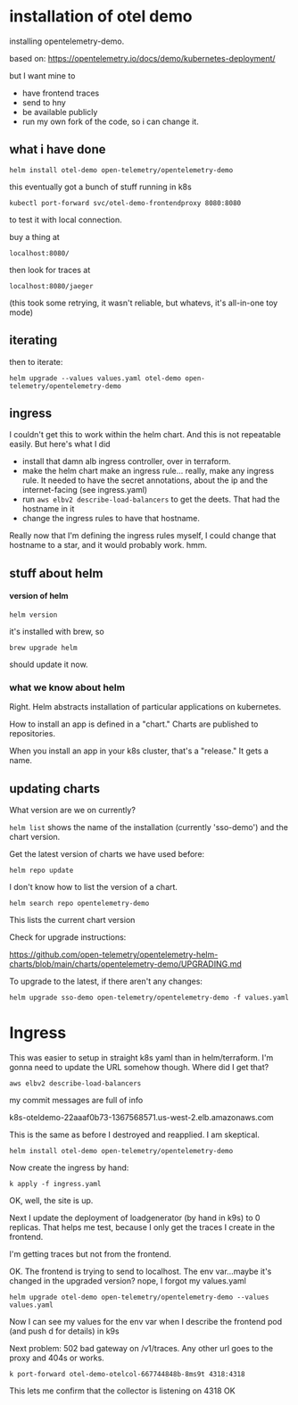 # installation of otel demo

installing opentelemetry-demo.

based on: https://opentelemetry.io/docs/demo/kubernetes-deployment/

but I want mine to

- have frontend traces
- send to hny
- be available publicly
- run my own fork of the code, so i can change it.

## what i have done

`helm install otel-demo open-telemetry/opentelemetry-demo`

this eventually got a bunch of stuff running in k8s

`kubectl port-forward svc/otel-demo-frontendproxy 8080:8080`

to test it with local connection.

buy a thing at

`localhost:8080/`

then look for traces at

`localhost:8080/jaeger`

(this took some retrying, it wasn't reliable, but whatevs, it's all-in-one toy mode)

## iterating

then to iterate:

`helm upgrade --values values.yaml otel-demo open-telemetry/opentelemetry-demo`

## ingress

I couldn't get this to work within the helm chart. And this is not repeatable easily.
But here's what I did

- install that damn alb ingress controller, over in terraform.
- make the helm chart make an ingress rule... really, make any ingress rule. It needed to have the secret annotations, about the ip and the internet-facing (see ingress.yaml)
- run `aws elbv2 describe-load-balancers` to get the deets. That had the hostname in it
- change the ingress rules to have that hostname.

Really now that I'm defining the ingress rules myself, I could change that hostname to a star, and it
would probably work. hmm.

## stuff about helm

#### version of helm

`helm version`

it's installed with brew, so

`brew upgrade helm`

should update it now.

### what we know about helm

Right. Helm abstracts installation of particular applications on kubernetes.

How to install an app is defined in a "chart." Charts are published to repositories.

When you install an app in your k8s cluster, that's a "release." It gets a name.

## updating charts

What version are we on currently?

`helm list` shows the name of the installation (currently 'sso-demo') and the chart version.

Get the latest version of charts we have used before:

`helm repo update`

I don't know how to list the version of a chart.

`helm search repo opentelemetry-demo`

This lists the current chart version

Check for upgrade instructions:

https://github.com/open-telemetry/opentelemetry-helm-charts/blob/main/charts/opentelemetry-demo/UPGRADING.md

To upgrade to the latest, if there aren't any changes:

`helm upgrade sso-demo open-telemetry/opentelemetry-demo -f values.yaml`

# Ingress

This was easier to setup in straight k8s yaml than in helm/terraform.
I'm gonna need to update the URL somehow though. Where did I get that?

`aws elbv2 describe-load-balancers`

my commit messages are full of info

k8s-oteldemo-22aaaf0b73-1367568571.us-west-2.elb.amazonaws.com

This is the same as before I destroyed and reapplied. I am skeptical.

`helm install otel-demo open-telemetry/opentelemetry-demo`

Now create the ingress by hand:

`k apply -f ingress.yaml`

OK, well, the site is up.

Next I update the deployment of loadgenerator (by hand in k9s) to 0 replicas.
That helps me test, because I only get the traces I create in the frontend.

I'm getting traces but not from the frontend.

OK. The frontend is trying to send to localhost. The env var...maybe it's changed in the upgraded version? nope, I forgot my values.yaml

`helm upgrade otel-demo open-telemetry/opentelemetry-demo --values values.yaml`

Now I can see my values for the env var when I describe the frontend pod (and push d for details) in k9s

Next problem: 502 bad gateway on /v1/traces. Any other url goes to the proxy and 404s or works.

`k port-forward otel-demo-otelcol-667744848b-8ms9t 4318:4318`

This lets me confirm that the collector is listening on 4318 OK
